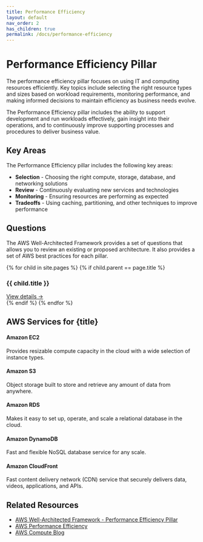 ```yaml
---
title: Performance Efficiency
layout: default
nav_order: 2
has_children: true
permalink: /docs/performance-efficiency
---
```


<div class="pillar-header">
  <h1>Performance Efficiency Pillar</h1>
  <p>The performance efficiency pillar focuses on using IT and computing resources efficiently. Key topics include selecting the right resource types and sizes based on workload requirements, monitoring performance, and making informed decisions to maintain efficiency as business needs evolve.</p>
</div>

The Performance Efficiency pillar includes the ability to support development and run workloads effectively, gain insight into their operations, and to continuously improve supporting processes and procedures to deliver business value.

## Key Areas

The Performance Efficiency pillar includes the following key areas:

- **Selection** - Choosing the right compute, storage, database, and networking solutions
- **Review** - Continuously evaluating new services and technologies
- **Monitoring** - Ensuring resources are performing as expected
- **Tradeoffs** - Using caching, partitioning, and other techniques to improve performance

## Questions

The AWS Well-Architected Framework provides a set of questions that allows you to review an existing or proposed architecture. It also provides a set of AWS best practices for each pillar.

<div class="question-cards">
  {% for child in site.pages %}
    {% if child.parent == page.title %}
      <div class="question-card">
        <h3>{{ child.title }}</h3>
        <a href="{{ child.url | absolute_url }}">View details →</a>
      </div>
    {% endif %}
  {% endfor %}
</div>

## AWS Services for {title}

<div class="aws-service">
  <div class="aws-service-content">
    <h4>Amazon EC2</h4>
    <p>Provides resizable compute capacity in the cloud with a wide selection of instance types.</p>
  </div>
</div>

<div class="aws-service">
  <div class="aws-service-content">
    <h4>Amazon S3</h4>
    <p>Object storage built to store and retrieve any amount of data from anywhere.</p>
  </div>
</div>

<div class="aws-service">
  <div class="aws-service-content">
    <h4>Amazon RDS</h4>
    <p>Makes it easy to set up, operate, and scale a relational database in the cloud.</p>
  </div>
</div>

<div class="aws-service">
  <div class="aws-service-content">
    <h4>Amazon DynamoDB</h4>
    <p>Fast and flexible NoSQL database service for any scale.</p>
  </div>
</div>

<div class="aws-service">
  <div class="aws-service-content">
    <h4>Amazon CloudFront</h4>
    <p>Fast content delivery network (CDN) service that securely delivers data, videos, applications, and APIs.</p>
  </div>
</div>

<div class="related-resources">
  <h2>Related Resources</h2>
  <ul>
    <li><a href="https://docs.aws.amazon.com/wellarchitected/latest/performance-efficiency-pillar/welcome.html">AWS Well-Architected Framework - Performance Efficiency Pillar</a></li>
    <li><a href="https://aws.amazon.com/architecture/well-architected/performance-efficiency/">AWS Performance Efficiency</a></li>
    <li><a href="https://aws.amazon.com/blogs/compute/">AWS Compute Blog</a></li>
  </ul>
</div>